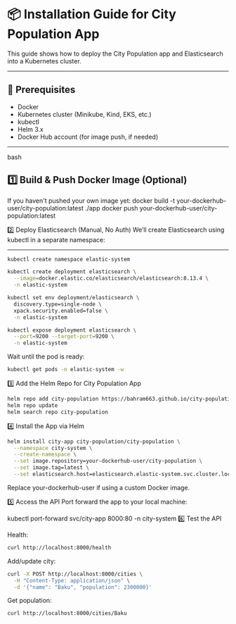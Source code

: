 # 📦 Installation Guide for City Population App

This guide shows how to deploy the City Population app and Elasticsearch into a Kubernetes cluster.

---

## 🧱 Prerequisites

- Docker
- Kubernetes cluster (Minikube, Kind, EKS, etc.)
- kubectl
- Helm 3.x
- Docker Hub account (for image push, if needed)

---

bash
## 1️⃣ Build & Push Docker Image (Optional)

If you haven't pushed your own image yet:
docker build -t your-dockerhub-user/city-population:latest ./app
docker push your-dockerhub-user/city-population:latest


2️⃣ Deploy Elasticsearch (Manual, No Auth)
We’ll create Elasticsearch using kubectl in a separate namespace:


---
```bash
kubectl create namespace elastic-system

kubectl create deployment elasticsearch \
  --image=docker.elastic.co/elasticsearch/elasticsearch:8.13.4 \
  -n elastic-system

kubectl set env deployment/elasticsearch \
  discovery.type=single-node \
  xpack.security.enabled=false \
  -n elastic-system

kubectl expose deployment elasticsearch \
  --port=9200 --target-port=9200 \
  -n elastic-system
```
Wait until the pod is ready:
```bash
kubectl get pods -n elastic-system -w
```

3️⃣ Add the Helm Repo for City Population App
```bash
helm repo add city-population https://bahram663.github.io/city-population/charts
helm repo update
helm search repo city-population
```
4️⃣ Install the App via Helm

```bash
helm install city-app city-population/city-population \
  --namespace city-system \
  --create-namespace \
  --set image.repository=your-dockerhub-user/city-population \
  --set image.tag=latest \
  --set elasticsearch.host=elasticsearch.elastic-system.svc.cluster.local
```
Replace your-dockerhub-user if using a custom Docker image.

5️⃣ Access the API
Port forward the app to your local machine:



kubectl port-forward svc/city-app 8000:80 -n city-system
6️⃣ Test the API

Health:

```bash
curl http://localhost:8000/health
```

Add/update city:


```bash
curl -X POST http://localhost:8000/cities \
  -H "Content-Type: application/json" \
  -d '{"name": "Baku", "population": 2300000}'
```
Get population:


```bash
curl http://localhost:8000/cities/Baku
```
